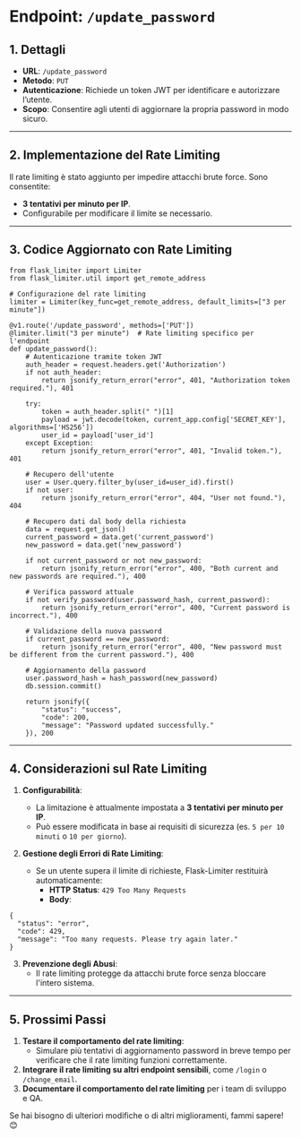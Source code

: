 
# Endpoint: `/update_password`

## 1. Dettagli
- **URL**: `/update_password`
- **Metodo**: `PUT`
- **Autenticazione**: Richiede un token JWT per identificare e autorizzare l’utente.
- **Scopo**: Consentire agli utenti di aggiornare la propria password in modo sicuro.

---

## 2. Implementazione del Rate Limiting
Il rate limiting è stato aggiunto per impedire attacchi brute force. Sono consentite:
- **3 tentativi per minuto per IP**.
- Configurabile per modificare il limite se necessario.

---

## 3. Codice Aggiornato con Rate Limiting

```
from flask_limiter import Limiter
from flask_limiter.util import get_remote_address

# Configurazione del rate limiting
limiter = Limiter(key_func=get_remote_address, default_limits=["3 per minute"])

@v1.route('/update_password', methods=['PUT'])
@limiter.limit("3 per minute")  # Rate limiting specifico per l'endpoint
def update_password():
    # Autenticazione tramite token JWT
    auth_header = request.headers.get('Authorization')
    if not auth_header:
        return jsonify_return_error("error", 401, "Authorization token required."), 401

    try:
        token = auth_header.split(" ")[1]
        payload = jwt.decode(token, current_app.config['SECRET_KEY'], algorithms=['HS256'])
        user_id = payload['user_id']
    except Exception:
        return jsonify_return_error("error", 401, "Invalid token."), 401

    # Recupero dell'utente
    user = User.query.filter_by(user_id=user_id).first()
    if not user:
        return jsonify_return_error("error", 404, "User not found."), 404

    # Recupero dati dal body della richiesta
    data = request.get_json()
    current_password = data.get('current_password')
    new_password = data.get('new_password')

    if not current_password or not new_password:
        return jsonify_return_error("error", 400, "Both current and new passwords are required."), 400

    # Verifica password attuale
    if not verify_password(user.password_hash, current_password):
        return jsonify_return_error("error", 400, "Current password is incorrect."), 400

    # Validazione della nuova password
    if current_password == new_password:
        return jsonify_return_error("error", 400, "New password must be different from the current password."), 400

    # Aggiornamento della password
    user.password_hash = hash_password(new_password)
    db.session.commit()

    return jsonify({
        "status": "success",
        "code": 200,
        "message": "Password updated successfully."
    }), 200
```

---

## 4. Considerazioni sul Rate Limiting

1. **Configurabilità**:
   - La limitazione è attualmente impostata a **3 tentativi per minuto per IP**.
   - Può essere modificata in base ai requisiti di sicurezza (es. `5 per 10 minuti` o `10 per giorno`).

2. **Gestione degli Errori di Rate Limiting**:
   - Se un utente supera il limite di richieste, Flask-Limiter restituirà automaticamente:
     - **HTTP Status**: `429 Too Many Requests`
     - **Body**:
```
{
  "status": "error",
  "code": 429,
  "message": "Too many requests. Please try again later."
}
```

3. **Prevenzione degli Abusi**:
   - Il rate limiting protegge da attacchi brute force senza bloccare l'intero sistema.

---

## 5. Prossimi Passi

1. **Testare il comportamento del rate limiting**:
   - Simulare più tentativi di aggiornamento password in breve tempo per verificare che il rate limiting funzioni correttamente.
2. **Integrare il rate limiting su altri endpoint sensibili**, come `/login` o `/change_email`.
3. **Documentare il comportamento del rate limiting** per i team di sviluppo e QA.

Se hai bisogno di ulteriori modifiche o di altri miglioramenti, fammi sapere! 😊
